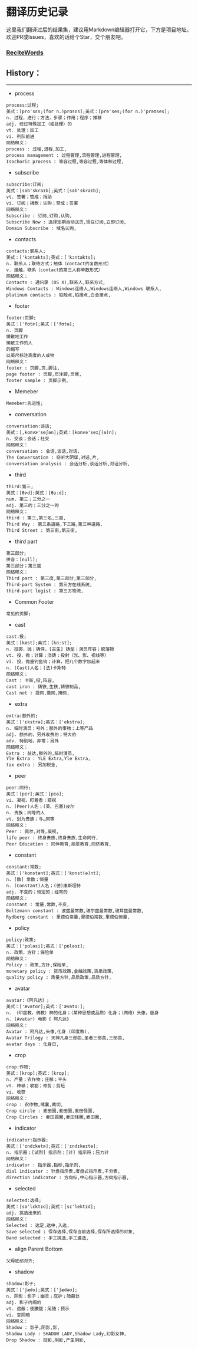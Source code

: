 # 翻译历史记录 
这里我们翻译过后的结果集，建议用Markdown编辑器打开它，下方是项目地址。欢迎PR或Issues，喜欢的话给个Star，交个朋友吧。
### [ReciteWords](https://github.com/BolexLiu/ReciteWords)

## History：

---

- process
```
process:过程;
美式：[proˈsɛs;(for n.)prɑsɛs];英式：[prəˈses;(for n.)ˈprəʊses];
n. 过程，进行；方法，步骤；作用；程序；推移
adj. 经过特殊加工（或处理）的
vt. 处理；加工
vi. 列队前进
网络释义：
process : 过程,进程,加工,
process management : 过程管理,流程管理,进程管理,
Isochoric process : 等容过程,等容过程,等体积过程,
```
- subscribe
```
subscribe:订阅;
美式：[səb'skraɪb];英式：[səb'skraɪb];
vt. 签署；赞成；捐助
vi. 订阅；捐款；认购；赞成；签署
网络释义：
Subscribe : 订阅,订购,认购,
Subscribe Now : 选择定期自动送货,现在订阅,立即订阅,
Domain Subscribe : 域名认购,
```
- contacts
```
contacts:联系人;
美式：['kɔntækts];英式：['kɔntækts];
n. 联系人；联络方式；触体（contact的复数形式）
v. 接触，联系（contact的第三人称单数形式）
网络释义：
Contacts : 通讯录 (OS X),联系人,联系方式,
Windows Contacts : Windows连络人,Windows连络人,Windows 联系人,
platinum contacts : 铂触点,铂接点,白金接点,
```
- footer
```
footer:页脚;
美式：['fʊtɚ];英式：['fʊtə];
n. 页脚
懒散地工作
懒散工作的人
的缩写
以英尺标注高度的人或物
网络释义：
footer : 页脚,页,脚注,
page footer : 页脚,页注脚,页尾,
footer sample : 页脚示例,
```
- Memeber
```
Memeber:先进性;
```
- conversation
```
conversation:谈话;
美式：[,kɑnvɚ'seʃən];英式：[kɒnvə'seɪʃ(ə)n];
n. 交谈；会话；社交
网络释义：
conversation : 会话,谈话,对话,
The Conversation : 窃听大阴谋,对话,片,
conversation analysis : 会话分析,谈话分析,对话分析,
```
- third
```
third:第三;
美式：[θɝd];英式：[θɜːd];
num. 第三；三分之一
adj. 第三的；三分之一的
网络释义：
third : 第三,第三名,三度,
Third Way : 第三条道路,下三路,第三种道路,
Third Street : 第三街,第三街,
```
- third part
```
第三部分;
拼音：[null];
第三部分；第三度
网络释义：
Third part : 第三度,第三部分,第三部分,
Third-part System : 第三方在线系统,
third-part logist : 第三方物流,
```
- Common Footer
```
常见的页脚;
```
- cast
```
cast:投;
美式：[kæst];英式：[kɑːst];
n. 投掷，抛；铸件，[古生] 铸型；演员阵容；脱落物
vt. 投，抛；计算；浇铸；投射（光、影、视线等）
vi. 投，抛垂钓鱼钩；计算，把几个数字加起来
n. (Cast)人名；(法)卡斯特
网络释义：
Cast : 卡斯,投,阵容,
cast iron : 铸铁,生铁,铸铁制品,
Cast net : 投网,撒网,掩网,
```
- extra
```
extra:额外的;
美式：['ɛkstrə];英式：['ekstrə];
n. 临时演员；号外；额外的事物；上等产品
adj. 额外的，另外收费的；特大的
adv. 特别地，非常；另外
网络释义：
Extra : 益达,额外的,临时演员,
Yle Extra : YLE Extra,Yle Extra,
tax extra : 另加税金,
```
- peer
```
peer:同行;
美式：[pɪr];英式：[pɪə];
vi. 凝视，盯着看；窥视
n. (Peer)人名；(英、巴基)皮尔
n. 贵族；同等的人
vt. 封为贵族；与…同等
网络释义：
Peer : 佩尔,对等,凝视,
life peer : 终身贵族,终身贵族,生命同行,
Peer Education : 同伴教育,朋辈教育,同侪教育,
```
- constant
```
constant:常数;
美式：['kɑnstənt];英式：['kɒnst(ə)nt];
n. [数] 常数；恒量
n. (Constant)人名；(德)康斯坦特
adj. 不变的；恒定的；经常的
网络释义：
constant : 常量,常数,不变,
Boltzmann constant : 波兹曼常数,玻尔兹曼常数,玻耳兹曼常数,
Rydberg constant : 里德伯常量,里德伯常数,里德伯恒量,
```
- policy
```
policy:政策;
美式：['pɑləsi];英式：['pɒləsɪ];
n. 政策，方针；保险单
网络释义：
Policy : 政策,方针,保险单,
monetary policy : 货币政策,金融政策,货泉政策,
quality policy : 质量方针,品质政策,品质方针,
```
- avatar
```
avatar:《阿凡达》;
美式：['ævətɑr];英式：['ævətɑː];
n. （印度教，佛教）神的化身；（某种思想或品质）化身；（网络）头像，替身
n. (Avatar) 电影《 阿凡达》
网络释义：
Avatar : 阿凡达,头像,化身 (印度教),
Avatar Trilogy : 天神凡身三部曲,圣者三部曲,三部曲,
avatar days : 化身日,
```
- crop
```
crop:作物;
美式：[krɑp];英式：[krɒp];
n. 产量；农作物；庄稼；平头
vt. 种植；收割；修剪；剪短
vi. 收获
网络释义：
crop : 农作物,嗉囊,裁切,
Crop circle : 麦田圈,麦田圈,麦田怪圈,
Crop Circles : 麦田圆圈,麦田怪圈,麦田圈,
```
- indicator
```
indicator:指示器;
美式：['ɪndɪketɚ];英式：['ɪndɪkeɪtə];
n. 指示器；[试剂] 指示剂；[计] 指示符；压力计
网络释义：
indicator : 指示器,指标,指示剂,
dial indicator : 针盘指示表,度盘式指示表,千分表,
direction indicator : 方向标,中心指示器,方向指示器,
```
- selected
```
selected:选择;
美式：[sə'lɛktɪd];英式：[sɪ'lektɪd];
adj. 挑选出来的
网络释义：
Selected : 选定,选中,入选,
Save selected : 保存选择,保存当前选择,保存所选择的对象,
Band selected : 手工挑选,手工遴选,
```
- align Parent Bottom
```
父母底部对齐;
```
- shadow
```
shadow:影子;
美式：['ʃædo];英式：['ʃædəʊ];
n. 阴影；影子；幽灵；庇护；隐蔽处
adj. 影子内阁的
vt. 遮蔽；使朦胧；尾随；预示
vi. 变阴暗
网络释义：
Shadow : 影子,阴影,影,
Shadow Lady : SHADOW LADY,Shadow Lady,幻影女神,
Drop Shadow : 投影,阴影,产生阴影,
```
